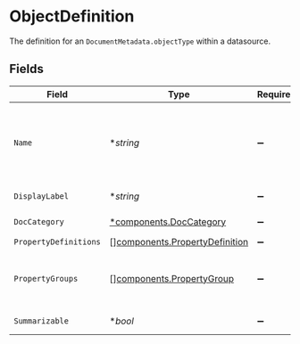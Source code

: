 # ObjectDefinition

The definition for an `DocumentMetadata.objectType` within a datasource.


## Fields

| Field                                                                                                                                                                           | Type                                                                                                                                                                            | Required                                                                                                                                                                        | Description                                                                                                                                                                     |
| ------------------------------------------------------------------------------------------------------------------------------------------------------------------------------- | ------------------------------------------------------------------------------------------------------------------------------------------------------------------------------- | ------------------------------------------------------------------------------------------------------------------------------------------------------------------------------- | ------------------------------------------------------------------------------------------------------------------------------------------------------------------------------- |
| `Name`                                                                                                                                                                          | **string*                                                                                                                                                                       | :heavy_minus_sign:                                                                                                                                                              | Unique identifier for this `DocumentMetadata.objectType`. If omitted, this definition is used as a default for all unmatched `DocumentMetadata.objectType`s in this datasource. |
| `DisplayLabel`                                                                                                                                                                  | **string*                                                                                                                                                                       | :heavy_minus_sign:                                                                                                                                                              | The user-friendly name of the object for display.                                                                                                                               |
| `DocCategory`                                                                                                                                                                   | [*components.DocCategory](../../models/components/doccategory.md)                                                                                                               | :heavy_minus_sign:                                                                                                                                                              | The document category of this object type.                                                                                                                                      |
| `PropertyDefinitions`                                                                                                                                                           | [][components.PropertyDefinition](../../models/components/propertydefinition.md)                                                                                                | :heavy_minus_sign:                                                                                                                                                              | N/A                                                                                                                                                                             |
| `PropertyGroups`                                                                                                                                                                | [][components.PropertyGroup](../../models/components/propertygroup.md)                                                                                                          | :heavy_minus_sign:                                                                                                                                                              | A list of `PropertyGroup`s belonging to this object type, which will group properties to be displayed together in the UI.                                                       |
| `Summarizable`                                                                                                                                                                  | **bool*                                                                                                                                                                         | :heavy_minus_sign:                                                                                                                                                              | Whether or not the object is summarizable                                                                                                                                       |